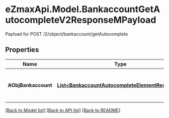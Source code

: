 # eZmaxApi.Model.BankaccountGetAutocompleteV2ResponseMPayload
Payload for POST /2/object/bankaccount/getAutocomplete

## Properties

Name | Type | Description | Notes
------------ | ------------- | ------------- | -------------
**AObjBankaccount** | [**List&lt;BankaccountAutocompleteElementResponse&gt;**](BankaccountAutocompleteElementResponse.md) | An array of Bankaccount autocomplete element response. | 

[[Back to Model list]](../README.md#documentation-for-models) [[Back to API list]](../README.md#documentation-for-api-endpoints) [[Back to README]](../README.md)

